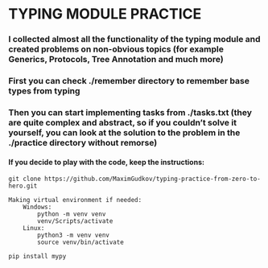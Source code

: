 # TYPING MODULE PRACTICE
### I collected almost all the functionality of the typing module and created problems on non-obvious topics (for example Generics, Protocols, Tree Annotation and much more)
### First you can check ./remember directory to remember base types from typing
### Then you can start implementing tasks from ./tasks.txt (they are quite complex and abstract, so if you couldn’t solve it yourself, you can look at the solution to the problem in the ./practice directory without remorse)
#### If you decide to play with the code, keep the instructions:
    git clone https://github.com/MaximGudkov/typing-practice-from-zero-to-hero.git
    
    Making virtual environment if needed:
        Windows:
            python -m venv venv
            venv/Scripts/activate
        Linux:
            python3 -m venv venv
            source venv/bin/activate

    pip install mypy
